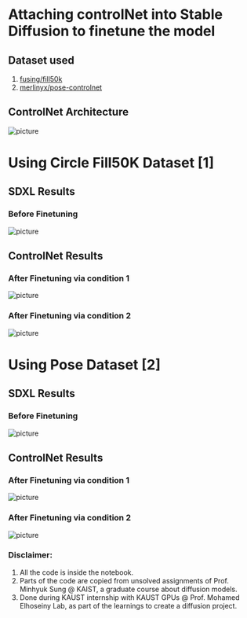 # Attaching controlNet into Stable Diffusion to finetune the model

## Dataset used
1. [fusing/fill50k](https://huggingface.co/datasets/fusing/fill50k)
2. [merlinyx/pose-controlnet](https://huggingface.co/datasets/merlinyx/pose-controlnet)

## ControlNet Architecture
![picture](controlNetData/assets/controlnet-operation-principle.jpg)

# Using Circle Fill50K Dataset [1]
## SDXL Results
### Before Finetuning
![picture](controlNetData/Circle-SDXL-Before-Training.png)

## ControlNet Results
### After Finetuning via condition 1
![picture](controlNetData/controlNet-Circle-Output/After-fill50k-ControlNet-condition1.png)
### After Finetuning via condition 2
![picture](controlNetData/controlNet-Circle-Output/After-fill50k-ControlNet-condition2.png)

# Using Pose Dataset [2]
## SDXL Results
### Before Finetuning
![picture](controlNetData/Pose-SDXL-Before-Training.png)

## ControlNet Results
### After Finetuning via condition 1
![picture](controlNetData/controlNet-Pose2-Output/After-pose_merlinyx-ControlNet-condition1.png)
### After Finetuning via condition 2
![picture](controlNetData/controlNet-Pose2-Output/After-pose_merlinyx-ControlNet-condition2.png)



### Disclaimer:
1. All the code is inside the notebook.
2. Parts of the code are copied from unsolved assignments of Prof. Minhyuk Sung @ KAIST, a graduate course about diffusion models.
3. Done during KAUST internship with KAUST GPUs @ Prof. Mohamed Elhoseiny Lab, as part of the learnings to create a diffusion project.

